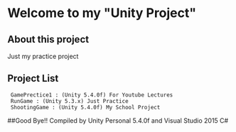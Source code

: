 # Welcome to my "Unity Project"
## About this project
Just my practice project
## Project List
```
 GamePrectice1 : (Unity 5.4.0f) For Youtube Lectures
 RunGame : (Unity 5.3.x) Just Practice
 ShootingGame : (Unity 5.4.0f) My School Project
```
##Good Bye!!
Compiled by Unity Personal 5.4.0f and Visual Studio 2015 C#
